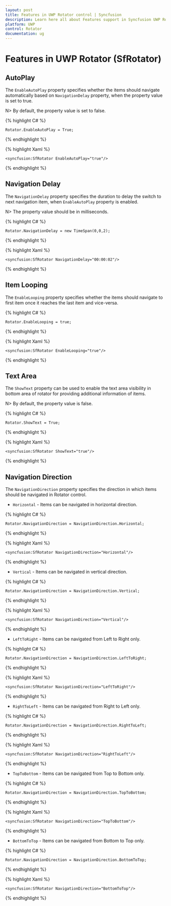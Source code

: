 ```yaml
---
layout: post
title: Features in UWP Rotator control | Syncfusion
description: Learn here all about Features support in Syncfusion UWP Rotator (SfRotator) control and more.
platform: UWP
control: Rotator
documentation: ug
---
```


# Features in UWP Rotator (SfRotator)

## AutoPlay

The `EnableAutoPlay` property specifies whether the items should navigate automatically based on `NavigationDelay` property, when the property value is set to true.

N> By default, the property value is set to false.

{% highlight C# %}

	Rotator.EnableAutoPlay = True;

{% endhighlight %}

{% highlight Xaml %}

    <syncfusion:SfRotator EnableAutoPlay="true"/>
  
 {% endhighlight %}

## Navigation Delay

The `NavigationDelay` property specifies the duration to delay the switch to next navigation item, when `EnableAutoPlay` property is enabled.

N> The property value should be in milliseconds.

{% highlight C# %}

	Rotator.NavigationDelay = new TimeSpan(0,0,2);

{% endhighlight %}

{% highlight Xaml %}

    <syncfusion:SfRotator NavigationDelay="00:00:02"/>
  
 {% endhighlight %}

## Item Looping

The `EnableLooping` property specifies whether the items should navigate to first item once it reaches the last item and vice-versa.

{% highlight C# %}

	Rotator.EnableLooping = true;

{% endhighlight %}

{% highlight Xaml %}

    <syncfusion:SfRotator EnableLooping="true"/>
  
 {% endhighlight %}


## Text Area 

The `ShowText` property can be used to enable the text area visibility in bottom area of rotator for providing additional information of items.

N> By default, the property value is false.

{% highlight C# %}

	Rotator.ShowText = True;

{% endhighlight %}

{% highlight Xaml %}

    <syncfusion:SfRotator ShowText="true"/>
  
 {% endhighlight %}

## Navigation Direction

The `NavigationDirection` property specifies the direction in which items should be navigated in Rotator control.

* `Horizontal` - Items can be navigated in horizontal direction.

{% highlight C# %}

	Rotator.NavigationDirection = NavigationDirection.Horizontal;

{% endhighlight %}

{% highlight Xaml %}

    <syncfusion:SfRotator NavigationDirection="Horizontal"/>

{% endhighlight %}

* `Vertical` - Items can be navigated in vertical direction.

{% highlight C# %}

	Rotator.NavigationDirection = NavigationDirection.Vertical;

{% endhighlight %}

{% highlight Xaml %}

    <syncfusion:SfRotator NavigationDirection="Vertical"/>

{% endhighlight %}

* `LeftToRight` - Items can be navigated from Left to Right only.

{% highlight C# %}

	Rotator.NavigationDirection = NavigationDirection.LeftToRight;

{% endhighlight %}

{% highlight Xaml %}

    <syncfusion:SfRotator NavigationDirection="LeftToRight"/>

{% endhighlight %}

* `RightToLeft` - Items can be navigated from Right to Left only.

{% highlight C# %}

	Rotator.NavigationDirection = NavigationDirection.RightToLeft;

{% endhighlight %}

{% highlight Xaml %}

    <syncfusion:SfRotator NavigationDirection="RightToLeft"/>

{% endhighlight %}

* `TopToBottom` - Items can be navigated from Top to Bottom only.

{% highlight C# %}

	Rotator.NavigationDirection = NavigationDirection.TopToBottom;

{% endhighlight %}

{% highlight Xaml %}

    <syncfusion:SfRotator NavigationDirection="TopToBottom"/>

{% endhighlight %}

* `BottomToTop` - Items can be navigated from Bottom to Top only.

{% highlight C# %}

	Rotator.NavigationDirection = NavigationDirection.BottomToTop;

{% endhighlight %}

{% highlight Xaml %}

    <syncfusion:SfRotator NavigationDirection="BottomToTop"/>

{% endhighlight %}
